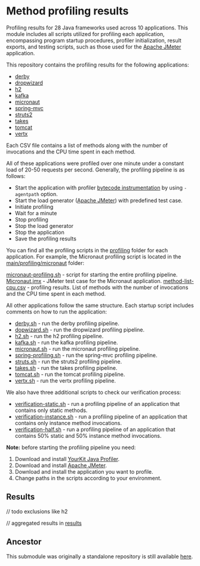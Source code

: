 # Method profiling results

Profiling results for 28 Java frameworks used across 10 applications. This
module includes all scripts utilized for profiling each application,
encompassing program startup procedures, profiler initialization, result
exports, and testing scripts, such as those used for
the [Apache JMeter](https://jmeter.apache.org) application.

This repository contains the profiling results for the following applications:

- [derby](src/main/profiling/derby/method-list-cpu.csv)
- [dropwizard](src/main/profiling/dropwizard/method-list-cpu.csv)
- [h2](src/main/profiling/h2/method-list-cpu.csv)
- [kafka](src/main/profiling/kafka/method-list-cpu.csv)
- [micronaut](src/main/profiling/micronaut/method-list-cpu.csv)
- [spring-mvc](src/main/profiling/spring-mvc/method-list-cpu.csv)
- [struts2](src/main/profiling/struts/method-list-cpu.csv)
- [takes](src/main/profiling/takes/method-list-cpu.csv)
- [tomcat](src/main/profiling/tomcat/method-list-cpu.csv)
- [vertx](src/main/profiling/vertx/method-list-cpu.csv)

Each CSV file contains a list of methods along with the number of invocations
and the CPU time spent in each method.

All of these applications were profiled over one minute under a constant load of
20-50 requests per second. Generally, the profiling pipeline is as follows:

- Start the application with
  profiler [bytecode instrumentation](https://www.yourkit.com/docs/java-profiler/2023.5/help/agent.jsp)
  by using `-agentpath` option.
- Start the load generator ([Apache JMeter](https://jmeter.apache.org)) with
  predefined test case.
- Initiate profiling
- Wait for a minute
- Stop profiling
- Stop the load generator
- Stop the application
- Save the profiling results

You can find all the profiling scripts in
the [profiling](src/main/profiling) folder for each
application. For example, the Micronaut profiling script is located in the
[main/profiling/micronaut](src/main/profiling/micronaut) folder:

[micronaut-profiling.sh](src%2Fmain%2Fprofiling%2Fmicronaut%2Fmicronaut-profiling.sh) -
script for starting the entire profiling pipeline.
[Micronaut.jmx](src%2Fmain%2Fprofiling%2Fmicronaut%2FMicronaut.jmx) - JMeter
test case for the Micronaut application.
[method-list-cpu.csv](src%2Fmain%2Fprofiling%2Fmicronaut%2Fmethod-list-cpu.csv) -
profiling results. List of methods with the number of invocations and the CPU
time spent in each method.

All other applications follow the same structure. Each startup script includes
comments on how to run the application:

- [derby.sh](src/main/profiling/derby/derby-profiling.sh) - run the derby
  profiling pipeline.
- [dopwizard.sh](src/main/profiling/dropwizard/dropwizard-profiling.sh) - run
  the dropwizard profiling pipeline.
- [h2.sh](src/main/profiling/h2/h2-profiling.sh) - run the h2 profiling
  pipeline.
- [kafka.sh](src/main/profiling/kafka/kafka-profiling.sh) - run the kafka
  profiling pipeline.
- [micronaut.sh](src/main/profiling/micronaut/micronaut-profiling.sh) - run the
  micronaut profiling pipeline.
- [spring-profiling.sh](src/main/profiling/spring-mvc/spring-profiling.sh) - run
  the spring-mvc profiling pipeline.
- [struts.sh](src/main/profiling/struts/struts-profiling.sh) - run the struts2
  profiling pipeline.
- [takes.sh](src/main/profiling/takes/takes-profiling.sh) - run the takes
  profiling pipeline.
- [tomcat.sh](src/main/profiling/tomcat/tomcat-profiling.sh) - run the tomcat
  profiling pipeline.
- [vertx.sh](src/main/profiling/vertx/vertx-profiling.sh) - run the vertx
  profiling pipeline.

We also have three additional scripts to check our verification process:

- [verification-static.sh](src/main/profiling/verification-static/verification-static-profiling.sh) -
  run a profiling pipeline of an application that contains only static methods.
- [verification-instance.sh](src/main/profiling/verification-instance/verification-instance-profiling.sh) -
  run a profiling pipeline of an application that contains only instance method
  invocations.
- [verification-half.sh](src/main/profiling/verification-half/verification-half-profiling.sh) -
  run a profiling pipeline of an application that contains 50% static and 50%
  instance method invocations.

**Note:** before starting the profiling pipeline you need:

1. Download and
   install [YourKit Java Profiler](https://www.yourkit.com/java/profiler/download/).
2. Download and
   install [Apache JMeter](https://jmeter.apache.org/download_jmeter.cgi).
3. Download and install the application you want to profile.
4. Change paths in the scripts according to your environment.

## Results

// todo exclusions like h2

// aggregated results in [results](results/.)

## Ancestor

This submodule was originally a standalone repository is still
available [here](https://github.com/volodya-lombrozo/cost-of-oop).